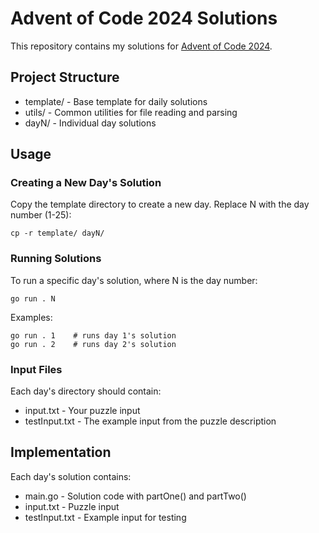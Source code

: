# Advent of Code 2024 Solutions

This repository contains my solutions for [Advent of Code 2024](https://adventofcode.com/2024).

## Project Structure

- template/ - Base template for daily solutions
- utils/ - Common utilities for file reading and parsing
- dayN/ - Individual day solutions

## Usage

### Creating a New Day's Solution

Copy the template directory to create a new day. Replace N with the day number (1-25):

```
cp -r template/ dayN/
```

### Running Solutions

To run a specific day's solution, where N is the day number:

```
go run . N
```

Examples:

```
go run . 1    # runs day 1's solution
go run . 2    # runs day 2's solution
```

### Input Files

Each day's directory should contain:

- input.txt - Your puzzle input
- testInput.txt - The example input from the puzzle description

## Implementation

Each day's solution contains:

- main.go - Solution code with partOne() and partTwo()
- input.txt - Puzzle input
- testInput.txt - Example input for testing
